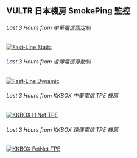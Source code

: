 ## VULTR 日本機房 SmokePing 監控

<iframe src="https://smokeping.fast-line.tw/?target=Hosting.Vultr.Tokyo" width="0" height="0" frameborder="0" style="display: none;"></iframe>

###### Last 3 Hours from 中華電信固定制
[![Fast-Line Static](https://smokeping.fast-line.tw/cache/Hosting/Vultr/Tokyo_last_10800.png)](https://smokeping.fast-line.tw/?displaymode=n;start=now-3h;end=now;target=Hosting.Vultr.Tokyo "UTC+8 時區")

###### Last 3 Hours from 遠傳電信浮動制
[![Fast-Line Dynamic](https://smokeping.fast-line.tw/cache/Hosting/Vultr/Tokyo~seedd_last_10800.png)](https://smokeping.fast-line.tw/?displaymode=n;start=now-3h;end=now;target=Hosting.Vultr.Tokyo~seedd "UTC+8 時區")

<iframe src="https://smokeping-hinet-tpe-1.kkbox.com.tw/smokeping/?target=Smokeping.smokeping-vultr-jp-1_kkbox_com_tw" width="0" height="0" frameborder="0" style="display: none;"></iframe>

###### Last 3 Hours from KKBOX 中華電信 TPE 機房
[![KKBOX HiNet TPE](https://smokeping-hinet-tpe-1.kkbox.com.tw/smokeping/images/Smokeping/smokeping-vultr-jp-1_kkbox_com_tw_last_10800.png)](https://smokeping-hinet-tpe-1.kkbox.com.tw/smokeping/?displaymode=n;start=now-3h;end=now;target=Smokeping.smokeping-vultr-jp-1_kkbox_com_tw "UTC 時區")

<iframe src="https://smokeping-fetnet-tpe-1.kkbox.com.tw/smokeping/?target=Smokeping.smokeping-vultr-jp-1_kkbox_com_tw" width="0" height="0" frameborder="0" style="display: none;"></iframe>

###### Last 3 Hours from KKBOX 遠傳電信 TPE 機房
[![KKBOX FetNet TPE](https://smokeping-fetnet-tpe-1.kkbox.com.tw/smokeping/images/Smokeping/smokeping-vultr-jp-1_kkbox_com_tw_last_10800.png)](https://smokeping-fetnet-tpe-1.kkbox.com.tw/smokeping/?displaymode=n;start=now-3h;end=now;target=Smokeping.smokeping-vultr-jp-1_kkbox_com_tw "UTC 時區")
